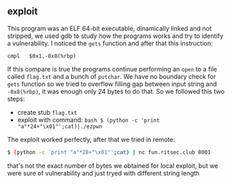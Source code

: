 ## exploit

This program was an ELF 64-bit executable, dinamically linked and not stripped, we used gdb to study how the programs works and try to identify a vulnerability. 
I noticed the `gets` function and after that this instruction:
```assembly
cmpl   $0x1,-0x8(%rbp)
```
If this compare is true the programs continue performing an `open` to a file called `flag.txt` and a bunch of `putchar`. 
We have no boundary check for `gets` function so we tried to overflow filling gap between input string and `-0x8(%rbp)`, it was enough only 24 bytes to do that. 
So we followed this two steps:

* create stub `flag.txt` 
* exploit with command: ```bash $ (python -c 'print "a"*24+"\x01"';cat)|./ezpwn```

The exploit worked perfectly, after that we tried in remote:
```bash
$ (python -c 'print "a"*28+"\x01"';cat) | nc fun.ritsec.club 8001
```
that's not the exact number of bytes we obtained for local exploit, but we were sure of vulnerability and just tryed with different string length

